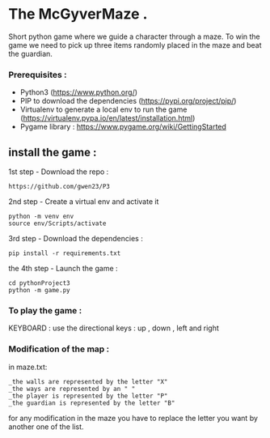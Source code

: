 # The McGyverMaze .

Short python game where we guide a character through a maze.
To win the game we need to pick up three items randomly placed in the maze and beat the guardian.

### Prerequisites :

- Python3 (https://www.python.org/)
- PIP to download the dependencies (https://pypi.org/project/pip/)
- Virtualenv to generate a local env to run the game (https://virtualenv.pypa.io/en/latest/installation.html)
- Pygame library : https://www.pygame.org/wiki/GettingStarted

## install the game :

1st step - Download the repo :
```
https://github.com/gwen23/P3
```

2nd step - Create a virtual env and activate it
```
python -m venv env
source env/Scripts/activate
```

3rd step - Download the dependencies :
```
pip install -r requirements.txt
```

the 4th step - Launch the game :
```
cd pythonProject3
python -m game.py
```

### To play the game :

KEYBOARD : 
    use the directional keys : up , down , left and right 

### Modification of the map :

in maze.txt:

    _the walls are represented by the letter "X"
    _the ways are represented by an " "
    _the player is represented by the letter "P"
    _the guardian is represented by the letter "B"

for any modification in the maze you have to replace the letter you want by another one of the list.





